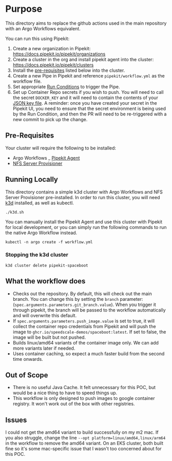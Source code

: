 # Purpose

This directory aims to replace the github actions used in the main repository with an Argo Workflows equivalent.

You can run this using Pipekit:

1. Create a new organization in Pipekit: https://docs.pipekit.io/pipekit/organizations
2. Create a cluster in the org and install pipekit agent into the cluster: https://docs.pipekit.io/pipekit/clusters
3. Install the [pre-requisites](#pre-requisites) listed below into the cluster.
4. Create a new Pipe in Pipekit and reference `pipekit/workflow.yml` as the workflow file.
5. Set appropriate [Run Conditions](https://docs.pipekit.io/pipekit/pipes/managing-pipes/run-conditions) to trigger the Pipe.
6. Set up Container Repo secrets if you wish to push. You will need to call the secret `DOCKER_KEY` and it will need to contain the contents of your [JSON key file](https://cloud.google.com/container-registry/docs/advanced-authentication#json-key). A reminder: once you have created your secret in the Pipekit UI, you need to ensure that the secret environment is being used by the Run Condition, and then the PR will need to be re-triggered with a new commit to pick up the change.

## Pre-Requisites
Your cluster will require the following to be installed:

- Argo Workflows
_ [Pipekit Agent](https://docs.pipekit.io/pipekit-agent/helm-chart)
- [NFS Server Provisioner](https://github.com/kubernetes-sigs/nfs-ganesha-server-and-external-provisioner)

## Running Locally
This directory contains a simple k3d cluster with Argo Workflows and NFS Server Provisioner pre-installed. In order to run this cluster, you will need [k3d](https://k3d.io/) installed, as well as kubectl.

`./k3d.sh`

You can manually install the Pipekit Agent and use this cluster with Pipekit for local development, or you can simply run the following commands to run the native Argo Workflow instead.

`kubectl -n argo create -f workflow.yml`

### Stopping the k3d cluster
`k3d cluster delete pipekit-spaceboot`


## What the workflow does

- Checks out the repository. By default, this will check out the main branch. You can change this by setting the `branch` parameter: (`spec.arguments.parameters.git_branch.value`). When you trigger it through pipekit, the branch will be passed to the workflow automatically and will overwrite this default.
- If `spec.arguments.parameters.push_image.value` is set to true, it will collect the container repo credentials from Pipekit and will push the image to `ghcr.io/speedscale-demos/spaceboot:latest`. If set to false, the image will be built but not pushed.
- Builds linux/amd64 variants of the container image only. We can add more variants later if needed.
- Uses container caching, so expect a much faster build from the second time onwards.


## Out of Scope
- There is no useful Java Cache. It felt unnecessary for this POC, but would be a nice thing to have to speed things up.
- This workflow is only designed to push images to google container registry. It won't work out of the box with other registries.


## Issues
I could not get the amd64 variant to build successfully on my m2 mac. If you also struggle, change the line `--opt platform=linux/amd64,linux/arm64 ` in the workflow to remove the amd64 variant. On an EKS cluster, both built fine so it's some mac-specific issue that I wasn't too concerned about for this POC.
